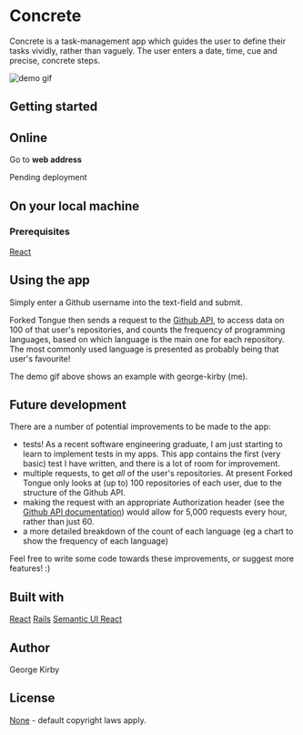 # Concrete

Concrete is a task-management app which guides the user to define their tasks vividly, rather than vaguely. 
The user enters a date, time, cue and precise, concrete steps. 

![demo gif](https://gfycat.com/jollyrepulsivehawk)

## Getting started

## Online

Go to **web address**

Pending deployment

## On your local machine

### Prerequisites

[React](https://reactjs.org/)

## Using the app

Simply enter a Github username into the text-field and submit. 

Forked Tongue then sends a request to the [Github API](https://developer.github.com/v3/), to access data on 100 of that user's repositories, and counts the frequency of programming languages, based on which language is the main one for each repository. The most commonly used language is presented as probably being that user's favourite!

The demo gif above shows an example with george-kirby (me).

## Future development

There are a number of potential improvements to be made to the app:
- tests! As a recent software engineering graduate, I am just starting to learn to implement tests in my apps. This app contains the first (very basic) test I have written, and there is a lot of room for improvement. 
- multiple requests, to get *all* of the user's repositories. At present Forked Tongue only looks at (up to) 100 repositories of each user, due to the structure of the Github API. 
- making the request with an appropriate Authorization header (see the [Github API documentation](https://developer.github.com/v3/#authentication)) would allow for 5,000 requests every hour, rather than just 60. 
- a more detailed breakdown of the count of each language (eg a chart to show the frequency of each language)

Feel free to write some code towards these improvements, or suggest more features! :)

## Built with

[React](https://reactjs.org/)
[Rails](https://rubyonrails.org/)
[Semantic UI React](https://react.semantic-ui.com/)

## Author

George Kirby

## License

[None](https://choosealicense.com/no-permission/) - default copyright laws apply.